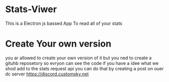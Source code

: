 # Stats-Viwer
This is a Electron js bassed App To read all of your stats

# Create Your own version
you ar allowed to create your own version of it but you ned to
create a gituhb reposetory so evryon can see the code
if you have a idee what we shod add to the stats request api you can
do that by creating a post on ouer dc server https://discord.customsky.net
